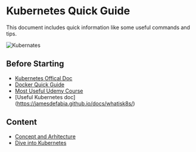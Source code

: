 
# Kubernetes Quick Guide

This document includes quick information like some useful commands and tips.


![Kubernates](https://upload.wikimedia.org/wikipedia/commons/6/67/Kubernetes_logo.svg)


## Before Starting

 - [Kubernetes Offical Doc](https://kubernetes.io/docs/home/)
 - [Docker Quick Guide](https://github.com/celikaylin/docker-quick-guide)
 - [Most Useful Udemy Course](https://www.udemy.com/course/docker-kubernetes-the-practical-guide/)
 - [Useful Kubernetes doc] (https://jamesdefabia.github.io/docs/whatisk8s/)

 
## Content

- [Concept and Arhitecture](https://github.com/celikaylin/kubernates-quick-guide/blob/main/concept-and-architecture.md)
- [Dive into Kubernetes](https://github.com/celikaylin/kubernates-quick-guide/blob/main/dive-into-kubernetes.md)


 
